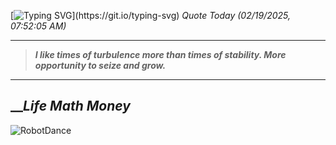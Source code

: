 [![Typing SVG](https://readme-typing-svg.herokuapp.com?font=Press+Start+2P&color=C2F784&size=35&width=900&height=100&lines=Hello+World%2C+I'm+Hung+!)](https://git.io/typing-svg) 
_Quote Today (02/19/2025, 07:52:05 AM)_
___
>**_I like times of turbulence more than times of stability. More opportunity to seize and grow._**
___

## __**_Life Math Money_**

![RobotDance](src/assets/images/robot-dancing-dribble.gif?style=center)
